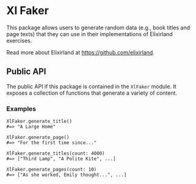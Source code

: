 # Xl Faker
This package allows users to generate random data (e.g., book titles and page texts) that they can use in their implementations of Elixirland exercises.

Read more about Elixirland at https://github.com/elixirland.

## Public API
The public API if this package is contained in the `XlFaker` module. It exposes a collection of functions that generate a variety of content.

### Examples

```
XlFaker.generate_title()
#=> "A Large Home"

XlFaker.generate_page()
#=> "For the first time since..."

XlFaker.generate_titles(count: 4000)
#=> ["Third Lamp", "A Polite Kite", ...]

XlFaker.generate_pages(count: 10)
#=> ["As she worked, Emily thought...", ...]
```
